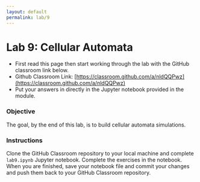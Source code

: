 ```yaml
---
layout: default
permalink: lab/9
---
```


# Lab 9: Cellular Automata

* First read this page then start working through the lab with the GitHub classroom link below.
* Github Classroom Link: [https://classroom.github.com/a/nldQQPwz](https://classroom.github.com/a/nldQQPwz)
* Put your answers in directly in the Jupyter notebook provided in the module.

### Objective

The goal, by the end of this lab, is to build cellular automata simulations.

### Instructions

Clone the GitHub Classroom repository to your local machine and complete `lab9.ipynb` Jupyter notebook. Complete the exercises in the notebook. When you are finished, save your notebook file and commit your changes and push them back to your GitHub Classroom repository. 



